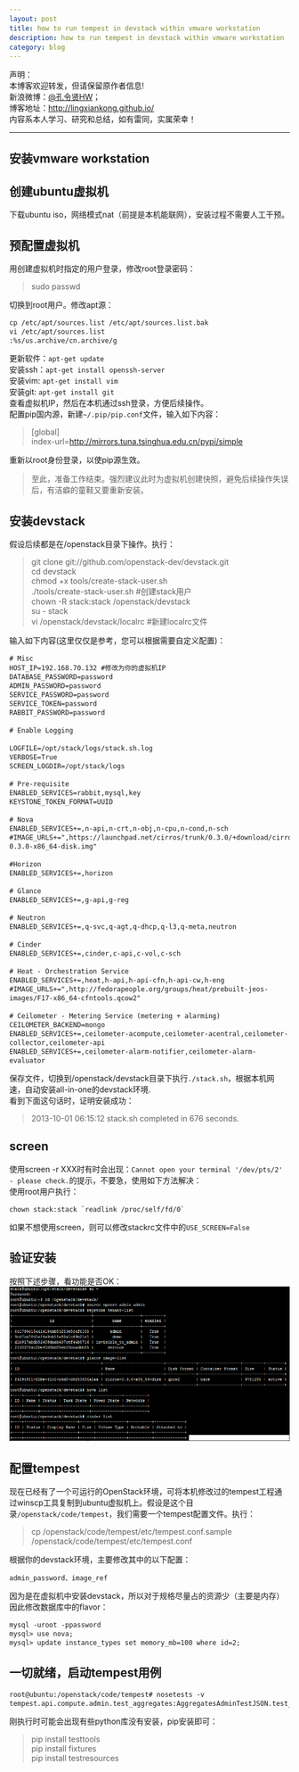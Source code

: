 ```yaml
---
layout: post
title: how to run tempest in devstack within vmware workstation
description: how to run tempest in devstack within vmware workstation
category: blog
---
```


声明：  
本博客欢迎转发，但请保留原作者信息!  
新浪微博：[@孔令贤HW](http://weibo.com/lingxiankong)；   
博客地址：<http://lingxiankong.github.io/>  
内容系本人学习、研究和总结，如有雷同，实属荣幸！

----------------------

## 安装vmware workstation

## 创建ubuntu虚拟机
下载ubuntu iso，网络模式nat（前提是本机能联网），安装过程不需要人工干预。

## 预配置虚拟机
用创建虚拟机时指定的用户登录，修改root登录密码：

> sudo passwd

切换到root用户。修改apt源：

	cp /etc/apt/sources.list /etc/apt/sources.list.bak
	vi /etc/apt/sources.list 
	:%s/us.archive/cn.archive/g

更新软件：`apt-get update`  
安装ssh：`apt-get install openssh-server`  
安装vim: `apt-get install vim`  
安装git: `apt-get install git`  
查看虚拟机IP，然后在本机通过ssh登录，方便后续操作。  
配置pip国内源，新建`~/.pip/pip.conf`文件，输入如下内容：

>[global]  
index-url=http://mirrors.tuna.tsinghua.edu.cn/pypi/simple

重新以root身份登录，以使pip源生效。

>至此，准备工作结束。强烈建议此时为虚拟机创建快照，避免后续操作失误后，有洁癖的童鞋又要重新安装。

## 安装devstack
假设后续都是在/openstack目录下操作。执行：

>git clone git://github.com/openstack-dev/devstack.git   
cd devstack  
chmod +x tools/create-stack-user.sh  
./tools/create-stack-user.sh #创建stack用户  
chown -R stack:stack /openstack/devstack  
su - stack  
vi /openstack/devstack/localrc #新建localrc文件

输入如下内容(这里仅仅是参考，您可以根据需要自定义配置)：

	# Misc
	HOST_IP=192.168.70.132 #修改为你的虚拟机IP
	DATABASE_PASSWORD=password
	ADMIN_PASSWORD=password
	SERVICE_PASSWORD=password
	SERVICE_TOKEN=password
	RABBIT_PASSWORD=password
	
	# Enable Logging
	
	LOGFILE=/opt/stack/logs/stack.sh.log
	VERBOSE=True
	SCREEN_LOGDIR=/opt/stack/logs
	
	# Pre-requisite
	ENABLED_SERVICES=rabbit,mysql,key
    KEYSTONE_TOKEN_FORMAT=UUID
	
	# Nova
	ENABLED_SERVICES+=,n-api,n-crt,n-obj,n-cpu,n-cond,n-sch
	#IMAGE_URLS+=",https://launchpad.net/cirros/trunk/0.3.0/+download/cirros-0.3.0-x86_64-disk.img"
	
	#Horizon
	ENABLED_SERVICES+=,horizon
	
	# Glance
	ENABLED_SERVICES+=,g-api,g-reg
	
	# Neutron
	ENABLED_SERVICES+=,q-svc,q-agt,q-dhcp,q-l3,q-meta,neutron
	
	# Cinder
	ENABLED_SERVICES+=,cinder,c-api,c-vol,c-sch
	
	# Heat - Orchestration Service
	ENABLED_SERVICES+=,heat,h-api,h-api-cfn,h-api-cw,h-eng
	#IMAGE_URLS+=",http://fedorapeople.org/groups/heat/prebuilt-jeos-images/F17-x86_64-cfntools.qcow2"
	
	# Ceilometer - Metering Service (metering + alarming)
    CEILOMETER_BACKEND=mongo
	ENABLED_SERVICES+=,ceilometer-acompute,ceilometer-acentral,ceilometer-collector,ceilometer-api
	ENABLED_SERVICES+=,ceilometer-alarm-notifier,ceilometer-alarm-evaluator

保存文件，切换到/openstack/devstack目录下执行`./stack.sh`，根据本机网速，自动安装all-in-one的devstack环境.  
看到下面这句话时，证明安装成功：  
>2013-10-01 06:15:12 stack.sh completed in 676 seconds.  

## screen
使用screen -r XXX时有时会出现：`Cannot open your terminal '/dev/pts/2' - please check.`的提示，不要急，使用如下方法解决：  
使用root用户执行：

    chown stack:stack `readlink /proc/self/fd/0`
    
如果不想使用screen，则可以修改stackrc文件中的`USE_SCREEN=False`    

## 验证安装
按照下述步骤，看功能是否OK：  
![](/images/2014-05-10-vmware-workstation-devstack/1.png)  

## 配置tempest
现在已经有了一个可运行的OpenStack环境，可将本机修改过的tempest工程通过winscp工具复制到ubuntu虚拟机上。假设是这个目录`/openstack/code/tempest`，我们需要一个tempest配置文件。执行：  
>cp /openstack/code/tempest/etc/tempest.conf.sample /openstack/code/tempest/etc/tempest.conf  

根据你的devstack环境，主要修改其中的以下配置：  

	admin_password、image_ref

因为是在虚拟机中安装devstack，所以对于规格尽量占的资源少（主要是内存）因此修改数据库中的flavor：  

	mysql -uroot -ppassword
	mysql> use nova;
	mysql> update instance_types set memory_mb=100 where id=2;

## 一切就绪，启动tempest用例

	root@ubuntu:/openstack/code/tempest# nosetests -v tempest.api.compute.admin.test_aggregates:AggregatesAdminTestJSON.test_aggregate_create_invalid_aggregate_name

刚执行时可能会出现有些python库没有安装，pip安装即可：  
>pip install testtools  
pip install fixtures  
pip install testresources  



